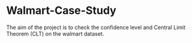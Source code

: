 # Walmart-Case-Study
The aim of the project is to check the confidence level and Central Limit Theorem (CLT) on the walmart dataset.
